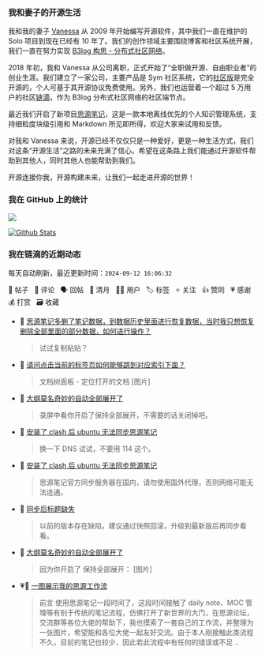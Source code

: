 ### 我和妻子的开源生活

我和我的妻子 [Vanessa](https://github.com/Vanessa219) 从 2009 年开始编写开源软件，其中我们一直在维护的 Solo 项目到现在已经有 10 年了。我们的创作领域主要围绕博客和社区系统开展，我们一直在努力实现 [B3log 构思 - 分布式社区网络](https://ld246.com/article/1546941897596)。

2018 年初，我和 Vanessa 从公司离职，正式开始了“全职做开源、自由职业者”的创业生涯。我们建立了一家公司，主要产品是 Sym 社区系统，它的[社区版](https://github.com/88250/symphony)是完全开源的，个人可基于其开源协议免费使用。另外，我们也运营着一个超过 5 万用户的社区[链滴](https://ld246.com)，作为 B3log 分布式社区网络的社区端节点。

最近我们开启了新项目[思源笔记](https://github.com/siyuan-note/siyuan)，这是一款本地离线优先的个人知识管理系统，支持细粒度块级引用和 Markdown 所见即所得，欢迎大家来试用和反馈。

对我和 Vanessa 来说，开源已经不仅仅只是一种爱好，更是一种生活方式，我们对这条“开源生活”之路的未来充满了信心。希望在这条路上我们能通过开源软件帮助到其他人，同时其他人也能帮助到我们。

开源连接你我，开源构建未来，让我们一起走进开源的世界！

### 我在 GitHub 上的统计

<a title="Hits" target="_blank" href="https://github.com/88250/88250"><img src="https://hits.b3log.org/88250/88250.svg"></a>

[![Github Stats](https://github-readme-stats.vercel.app/api?username=88250&theme=tokyonight&show_icons=true)](https://github.com/88250)

<!--events start -->

### 我在链滴的近期动态

每天自动刷新，最近更新时间：`2024-09-12 16:06:32`

📝 帖子 &nbsp; 💬 评论 &nbsp; 🗣 回帖 &nbsp; 🌙 清月 &nbsp; 👨‍💻 用户 &nbsp; 🏷️ 标签 &nbsp; ⭐️ 关注 &nbsp; 👍 赞同 &nbsp; 💗 感谢 &nbsp; 💰 打赏 &nbsp; 🗃 收藏

* 💬 [思源笔记多删了笔记数据，到数据历史里面进行恢复数据，当时我只想恢复删除全部里面的部分数据，如何进行操作？](https://ld246.com/article/1726125625419/comment/1726126399791#comments)

  > 试试复制粘贴？
* 💬 [请问点击当前的标签页如何能够跳到对应索引下面？](https://ld246.com/article/1726125610614/comment/1726126342979#comments)

  > 文档树面板 - 定位打开的文档 [图片]
* 💬 [大纲莫名奇妙的自动全部展开了](https://ld246.com/article/1726103840568/comment/1726112688443#comments)

  > 录屏中看你开启了保持全部展开，不需要的话关闭掉吧。
* 💬 [安装了 clash 后 ubuntu 无法同步思源笔记](https://ld246.com/article/1726108437036/comment/1726111018638#comments)

  > 换一下 DNS 试试，不要用 114 这个。
* 💬 [安装了 clash 后 ubuntu 无法同步思源笔记](https://ld246.com/article/1726108437036/comment/1726109731248#comments)

  > 思源笔记官方同步服务器在国内，请勿使用国外代理，否则网络可能无法连通。
* 💬 [同步后标题缺失](https://ld246.com/article/1726107685519/comment/1726108127911#comments)

  > 以前的版本存在缺陷，建议通过快照回滚，升级到最新版后再同步看看。
* 💬 [大纲莫名奇妙的自动全部展开了](https://ld246.com/article/1726103840568/comment/1726107218804#comments)

  > 因为你开启了 保持全部展开： [图片]
* 💗📝 [一图展示我的思源工作流](https://ld246.com/article/1725950598157)

  > 前言 使用思源笔记一段时间了，这段时间接触了 daily note、MOC 管理等有别于传统的笔记流程，仿佛打开了新世界的大门，在思源论坛，交流群等各位大佬的帮助下，我也摸索了一套自己的工作流，并整理为一张图片，希望能和各位大佬一起友好交流。由于本人刚接触此类流程不久，目前的笔记也较少，因此若此流程中有任何的错误或不足 ..


<!--events end -->
